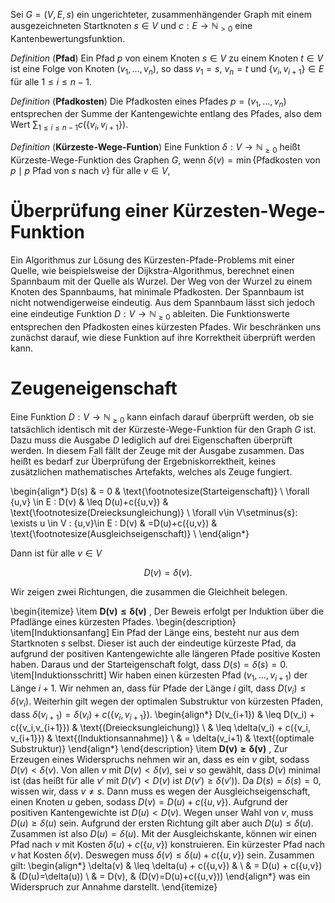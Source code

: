 
Sei $G=(V,E,s)$ ein ungerichteter, zusammenhängender Graph mit einem ausgezeichneten Startknoten $s\in V$ und $c:E\to \mathbb{N}_{>0}$ eine Kantenbewertungsfunktion.

_Definition_ (__Pfad__) Ein Pfad $p$ von einem Knoten $s\in V$ zu einem Knoten $t\in V$ ist eine Folge von Knoten $(v_1,\ldots, v_n)$, so dass $v_1=s$, $v_n=t$ und $\{v_i,v_{i+1}\}\in E$ für alle $1\leq i \leq n-1$.

_Definition_ (__Pfadkosten__) Die Pfadkosten eines Pfades $p=(v_1,\ldots,v_n)$ entsprechen der Summe der Kantengewichte entlang des Pfades, also dem Wert $\sum_{1\leq i \leq n -1 } c\left(\{v_i,v_{i+1}\}\right)$.

_Definition_ (__Kürzeste-Wege-Funtion__) Eine Funktion $\delta: V\to \mathbb{N}_{\geq 0}$ heißt Kürzeste-Wege-Funktion des Graphen $G$, wenn $\delta(v)=\min\{ \text{Pfadkosten von \(p\)} \mid \text{\(p\) Pfad von \(s\) nach \(v\)}\}$ für alle $v\in V$,

# Überprüfung einer Kürzesten-Wege-Funktion

Ein Algorithmus zur Lösung des Kürzesten-Pfade-Problems mit einer Quelle, wie beispielsweise der Dijkstra-Algorithmus, berechnet einen Spannbaum mit der Quelle als Wurzel. Der Weg von der Wurzel zu einem Knoten des Spannbaums, hat minimale Pfadkosten. Der Spannbaum ist nicht notwendigerweise eindeutig. Aus dem Spannbaum lässt sich jedoch eine eindeutige Funktion $D:V\to \mathbb{N}_{\geq 0}$ ableiten. Die Funktionswerte entsprechen den Pfadkosten eines kürzesten Pfades. Wir beschränken uns zunächst darauf, wie diese Funktion auf ihre Korrektheit überprüft werden kann. 

# Zeugeneigenschaft

Eine Funktion $D:V\to \mathbb{N}_{\geq 0}$ kann einfach darauf überprüft werden, ob sie tatsächlich identisch mit der Kürzeste-Wege-Funktion für den Graph $G$ ist. Dazu muss die Ausgabe $D$ lediglich auf drei Eigenschaften überprüft werden. In diesem Fall fällt der Zeuge mit der Ausgabe zusammen. Das heißt es bedarf zur Überprüfung der Ergebniskorrektheit, keines zusätzlichen mathematisches Artefakts, welches als Zeuge fungiert.

\begin{align*}
    D(s)                                                                & = 0                  & \text{\footnotesize(Starteigenschaft)}      \\
    \forall \{u,v\} \in E : D(v)                                        & \leq D(u)+c(\{u,v\}) & \text{\footnotesize(Dreiecksungleichung)}   \\
    \forall v\in V\setminus\{s\}: \exists u \in V : \{u,v\}\in E : D(v) & =D(u)+c(\{u,v\})     & \text{\footnotesize(Ausgleichseigenschaft)} \\
\end{align*}


Dann ist für alle $v\in V$

$$
D(v)=\delta(v).
$$


Wir zeigen zwei Richtungen, die zusammen die Gleichheit belegen.

\begin{itemize}
    \item 
    $\bm{D(v)\leq \delta(v)}$ \, Der Beweis erfolgt per Induktion über die Pfadlänge eines kürzesten Pfades.
    \begin{description}
        \item[Induktionsanfang] Ein Pfad der Länge eins, besteht nur aus dem Startknoten $s$ selbst. Dieser ist auch der eindeutige kürzeste Pfad, da aufgrund der positiven Kantengewichte alle längeren Pfade positive Kosten haben. Daraus und der Starteigenschaft folgt, dass $D(s)=\delta(s)=0$.
        \item[Induktionsschritt] Wir haben einen kürzesten Pfad $(v_1,\ldots,v_{i+1})$ der Länge $i+1$. Wir nehmen an, dass für Pfade der Länge $i$ gilt, dass $D(v_i)\leq \delta(v_i)$. Weiterhin gilt wegen der optimalen Substruktur von kürzesten Pfaden, dass $\delta(v_{i+1})=\delta(v_i)+c(\{v_i,v_{i+1}\})$.
        \begin{align*}
            D(v_{i+1}) & \leq D(v_i) + c(\{v_i,v_{i+1}\})       & \text{(Dreiecksungleichung)}  \\
                       & \leq \delta(v_i) + c(\{v_i, v_{i+1}\}) & \text{(Induktionsannahme)}    \\
                       & = \delta(v_i+1)                        & \text{(optimale Substruktur)} 
        \end{align*}
    \end{description}
     \item 
     $\bm{D(v)\geq \delta(v)}$ \, Zur Erzeugen eines Widerspruchs nehmen wir an, dass es ein $v$ gibt, sodass $D(v)<\delta(v)$. Von allen $v$ mit $D(v)<\delta(v)$, sei $v$ so gewählt, dass $D(v)$ minimal ist (das heißt für alle $v'$ mit $D(v') < D(v)$ ist $D(v')\geq\delta(v')$). Da $D(s)=\delta(s)=0$, wissen wir, dass $v\neq s$. Dann muss es wegen der Ausgleichseigenschaft, einen Knoten $u$ geben, sodass $D(v)=D(u)+c(\{u,v\})$.  Aufgrund der positiven Kantengewichte ist $D(u) < D(v)$. Wegen unser Wahl von $v$, muss $D(u)\geq \delta(u)$ sein. Aufgrund der ersten Richtung gilt aber auch $D(u)\leq \delta(u)$. Zusammen ist also $D(u)=\delta(u)$. Mit der Ausgleichskante, können wir einen Pfad nach $v$ mit Kosten $\delta(u)+c(\{u,v\})$ konstruieren. Ein kürzester Pfad nach $v$ hat Kosten $\delta(v)$. Deswegen muss $\delta(v) \leq \delta(u)+c(\{u,v\})$ sein. Zusammen gilt:
        \begin{align*}
            \delta(v) & \leq \delta(u) + c(\{u,v\}) &                        \\
                      & = D(u) + c(\{u,v\})         & (D(u)=\delta(u))       \\
                      & = D(v),                     & (D(v)=D(u)+c(\{u,v\})) 
        \end{align*}
     was ein Widerspruch zur Annahme darstellt.
\end{itemize}
